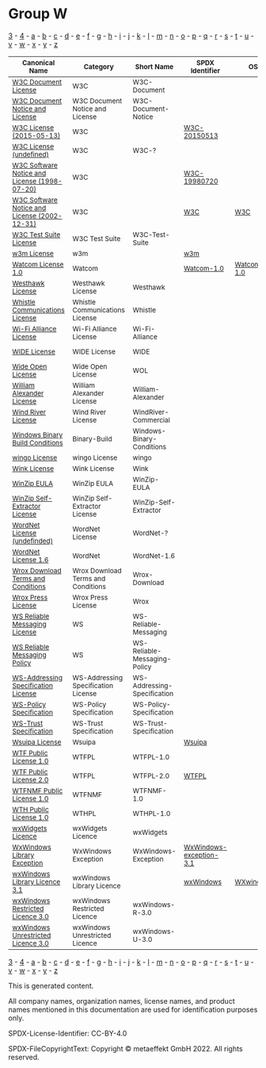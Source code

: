 # Group W

[3](../[3]/README.md) -
[4](../[4]/README.md) -
[a](../[a]/README.md) - 
[b](../[b]/README.md) - 
[c](../[c]/README.md) - 
[d](../[d]/README.md) - 
[e](../[e]/README.md) - 
[f](../[f]/README.md) - 
[g](../[g]/README.md) - 
[h](../[h]/README.md) - 
[i](../[i]/README.md) - 
[j](../[j]/README.md) - 
[k](../[k]/README.md) - 
[l](../[l]/README.md) - 
[m](../[m]/README.md) - 
[n](../[n]/README.md) - 
[o](../[o]/README.md) - 
[p](../[p]/README.md) - 
[q](../[q]/README.md) - 
[r](../[r]/README.md) - 
[s](../[s]/README.md) - 
[t](../[t]/README.md) - 
[u](../[u]/README.md) - 
[v](../[v]/README.md) - 
[w](../[w]/README.md) - 
[x](../[x]/README.md) - 
[y](../[y]/README.md) - 
[z](../[z]/README.md)

|<sup>Canonical Name</sup>|<sup>Category</sup>|<sup>Short Name</sup>|<sup>SPDX Identifier</sup>|<sup>OSI</sup>|<sup>Open CoDE</sup>|<sup>ScanCode</sup>|<sup>Matched ScanCode</sup>|<sup>Type</sup>|
| --- | --- | --- | --- | --- | --- | --- | --- | --- |
|<sup>[W3C Document License]([w3]/W3C-Document-License.yaml)</sup>|<sup>W3C</sup>|<sup>W3C-Document</sup>| | |<sup> </sup>|<sup>[w3c-docs-20021231](https://github.com/nexB/scancode-toolkit/blob/develop/src/licensedcode/data/licenses/w3c-docs-20021231.LICENSE)</sup>| |<sup>terms</sup>|
|<sup>[W3C Document Notice and License]([w3]/W3C-Document-Notice-and-License.yaml)</sup>|<sup>W3C Document Notice and License</sup>|<sup>W3C-Document-Notice</sup>| | |<sup> </sup>|<sup>[w3c-docs-19990405](https://github.com/nexB/scancode-toolkit/blob/develop/src/licensedcode/data/licenses/w3c-docs-19990405.LICENSE)</sup>| |<sup>terms</sup>|
|<sup>[W3C License (2015-05-13)]([w3]/W3C-License-(2015-05-13).yaml)</sup>|<sup>W3C</sup>|<sup> </sup>|<sup>[W3C-20150513](https://spdx.org/licenses/W3C-20150513.html)</sup>| |<sup>approved</sup>| | |<sup>terms</sup>|
|<sup>[W3C License (undefined)]([w3]/W3C-License-(undefined).yaml)</sup>|<sup>W3C</sup>|<sup>W3C-?</sup>| | |<sup> </sup>| | |<sup>terms</sup>|
|<sup>[W3C Software Notice and License (1998-07-20)]([w3]/W3C-Software-Notice-and-License-(1998-07-20).yaml)</sup>|<sup>W3C</sup>|<sup> </sup>|<sup>[W3C-19980720](https://spdx.org/licenses/W3C-19980720.html)</sup>| |<sup> </sup>| | |<sup>terms</sup>|
|<sup>[W3C Software Notice and License (2002-12-31)]([w3]/W3C-Software-Notice-and-License-(2002-12-31).yaml)</sup>|<sup>W3C</sup>|<sup> </sup>|<sup>[W3C](https://spdx.org/licenses/W3C.html)</sup>|<sup>[W3C](https://opensource.org/licenses/W3C)</sup>|<sup>approved</sup>| | |<sup>terms</sup>|
|<sup>[W3C Test Suite License]([w3]/W3C-Test-Suite-License.yaml)</sup>|<sup>W3C Test Suite</sup>|<sup>W3C-Test-Suite</sup>| | |<sup> </sup>|<sup>[w3c-test-suite](https://github.com/nexB/scancode-toolkit/blob/develop/src/licensedcode/data/licenses/w3c-test-suite.LICENSE)</sup>| |<sup>terms</sup>|
|<sup>[w3m License]([w3]/w3m-License.yaml)</sup>|<sup>w3m</sup>|<sup> </sup>|<sup>[w3m](https://spdx.org/licenses/w3m.html)</sup>| |<sup> </sup>| | |<sup>terms</sup>|
|<sup>[Watcom License 1.0]([wa]/Watcom-License-1.0.yaml)</sup>|<sup>Watcom</sup>|<sup> </sup>|<sup>[Watcom-1.0](https://spdx.org/licenses/Watcom-1.0.html)</sup>|<sup>[Watcom-1.0](https://opensource.org/licenses/Watcom-1.0)</sup>|<sup> </sup>| | |<sup>terms</sup>|
|<sup>[Westhawk License]([we]/Westhawk-License.yaml)</sup>|<sup>Westhawk License</sup>|<sup>Westhawk</sup>| | |<sup> </sup>|<sup>[westhawk](https://github.com/nexB/scancode-toolkit/blob/develop/src/licensedcode/data/licenses/westhawk.LICENSE)</sup>| |<sup>terms</sup>|
|<sup>[Whistle Communications License]([wh]/Whistle-Communications-License.yaml)</sup>|<sup>Whistle Communications License</sup>|<sup>Whistle</sup>| | |<sup> </sup>|<sup>[whistle](https://github.com/nexB/scancode-toolkit/blob/develop/src/licensedcode/data/licenses/whistle.LICENSE)</sup>| |<sup>terms</sup>|
|<sup>[Wi-Fi Alliance License]([wi]/Wi-Fi-Alliance-License.yaml)</sup>|<sup>Wi-Fi Alliance License</sup>|<sup>Wi-Fi-Alliance</sup>| | |<sup> </sup>|<sup>[wifi-alliance](https://github.com/nexB/scancode-toolkit/blob/develop/src/licensedcode/data/licenses/wifi-alliance.LICENSE)</sup>| |<sup>terms</sup>|
|<sup>[WIDE License]([wi]/WIDE-License.yaml)</sup>|<sup>WIDE License</sup>|<sup>WIDE</sup>| | |<sup> </sup>|<sup>[wide-license](https://github.com/nexB/scancode-toolkit/blob/develop/src/licensedcode/data/licenses/wide-license.LICENSE)</sup>| |<sup>terms</sup>|
|<sup>[Wide Open License]([wi]/Wide-Open-License.yaml)</sup>|<sup>Wide Open License</sup>|<sup>WOL</sup>| | |<sup> </sup>|<sup>[wol](https://github.com/nexB/scancode-toolkit/blob/develop/src/licensedcode/data/licenses/wol.LICENSE)</sup>| |<sup>terms</sup>|
|<sup>[William Alexander License]([wi]/William-Alexander-License.yaml)</sup>|<sup>William Alexander License</sup>|<sup>William-Alexander</sup>| | |<sup> </sup>|<sup>[william-alexander](https://github.com/nexB/scancode-toolkit/blob/develop/src/licensedcode/data/licenses/william-alexander.LICENSE)</sup>| |<sup>terms</sup>|
|<sup>[Wind River License]([wi]/Wind-River-License.yaml)</sup>|<sup>Wind River License</sup>|<sup>WindRiver-Commercial</sup>| | |<sup> </sup>|<sup>[windriver-commercial](https://github.com/nexB/scancode-toolkit/blob/develop/src/licensedcode/data/licenses/windriver-commercial.LICENSE)</sup>| |<sup>terms</sup>|
|<sup>[Windows Binary Build Conditions]([wi]/Windows-Binary-Build-Conditions.yaml)</sup>|<sup>Binary-Build</sup>|<sup>Windows-Binary-Conditions</sup>| | |<sup> </sup>| | |<sup>terms</sup>|
|<sup>[wingo License]([wi]/wingo-License.yaml)</sup>|<sup>wingo License</sup>|<sup>wingo</sup>| | |<sup> </sup>|<sup>[wingo](https://github.com/nexB/scancode-toolkit/blob/develop/src/licensedcode/data/licenses/wingo.LICENSE)</sup>| |<sup>terms</sup>|
|<sup>[Wink License]([wi]/Wink-License.yaml)</sup>|<sup>Wink License</sup>|<sup>Wink</sup>| | |<sup> </sup>|<sup>[wink](https://github.com/nexB/scancode-toolkit/blob/develop/src/licensedcode/data/licenses/wink.LICENSE)</sup>| |<sup>terms</sup>|
|<sup>[WinZip EULA]([wi]/WinZip-EULA.yaml)</sup>|<sup>WinZip EULA</sup>|<sup>WinZip-EULA</sup>| | |<sup> </sup>|<sup>[winzip-eula](https://github.com/nexB/scancode-toolkit/blob/develop/src/licensedcode/data/licenses/winzip-eula.LICENSE)</sup>| |<sup>terms</sup>|
|<sup>[WinZip Self-Extractor License]([wi]/WinZip-Self-Extractor-License.yaml)</sup>|<sup>WinZip Self-Extractor License</sup>|<sup>WinZip-Self-Extractor</sup>| | |<sup> </sup>|<sup>[winzip-self-extractor](https://github.com/nexB/scancode-toolkit/blob/develop/src/licensedcode/data/licenses/winzip-self-extractor.LICENSE)</sup>| |<sup>terms</sup>|
|<sup>[WordNet License (undefinded)]([wo]/WordNet-License-(undefinded).yaml)</sup>|<sup>WordNet License</sup>|<sup>WordNet-?</sup>| | |<sup> </sup>|<sup>[wordnet](https://github.com/nexB/scancode-toolkit/blob/develop/src/licensedcode/data/licenses/wordnet.LICENSE)</sup>| |<sup>terms</sup>|
|<sup>[WordNet License 1.6]([wo]/WordNet-License-1.6.yaml)</sup>|<sup>WordNet</sup>|<sup>WordNet-1.6</sup>| | |<sup> </sup>| | |<sup>terms</sup>|
|<sup>[Wrox Download Terms and Conditions]([wr]/Wrox-Download-Terms-and-Conditions.yaml)</sup>|<sup>Wrox Download Terms and Conditions</sup>|<sup>Wrox-Download</sup>| | |<sup> </sup>|<sup>[wrox-download](https://github.com/nexB/scancode-toolkit/blob/develop/src/licensedcode/data/licenses/wrox-download.LICENSE)</sup>| |<sup>terms</sup>|
|<sup>[Wrox Press License]([wr]/Wrox-Press-License.yaml)</sup>|<sup>Wrox Press License</sup>|<sup>Wrox</sup>| | |<sup> </sup>|<sup>[wrox](https://github.com/nexB/scancode-toolkit/blob/develop/src/licensedcode/data/licenses/wrox.LICENSE)</sup>| |<sup>terms</sup>|
|<sup>[WS Reliable Messaging License]([ws]/WS-Reliable-Messaging-License.yaml)</sup>|<sup>WS</sup>|<sup>WS-Reliable-Messaging</sup>| | |<sup> </sup>| | |<sup>terms</sup>|
|<sup>[WS Reliable Messaging Policy]([ws]/WS-Reliable-Messaging-Policy.yaml)</sup>|<sup>WS</sup>|<sup>WS-Reliable-Messaging-Policy</sup>| | |<sup> </sup>| | |<sup>terms</sup>|
|<sup>[WS-Addressing Specification License]([ws]/WS-Addressing-Specification-License.yaml)</sup>|<sup>WS-Addressing Specification License</sup>|<sup>WS-Addressing-Specification</sup>| | |<sup> </sup>|<sup>[ws-addressing-spec](https://github.com/nexB/scancode-toolkit/blob/develop/src/licensedcode/data/licenses/ws-addressing-spec.LICENSE)</sup>| |<sup>terms</sup>|
|<sup>[WS-Policy Specification]([ws]/WS-Policy-Specification.yaml)</sup>|<sup>WS-Policy Specification</sup>|<sup>WS-Policy-Specification</sup>| | |<sup> </sup>|<sup>[ws-policy-specification](https://github.com/nexB/scancode-toolkit/blob/develop/src/licensedcode/data/licenses/ws-policy-specification.LICENSE)</sup>| |<sup>terms</sup>|
|<sup>[WS-Trust Specification]([ws]/WS-Trust-Specification.yaml)</sup>|<sup>WS-Trust Specification</sup>|<sup>WS-Trust-Specification</sup>| | |<sup> </sup>|<sup>[ws-trust-specification](https://github.com/nexB/scancode-toolkit/blob/develop/src/licensedcode/data/licenses/ws-trust-specification.LICENSE)</sup>| |<sup>terms</sup>|
|<sup>[Wsuipa License]([ws]/Wsuipa-License.yaml)</sup>|<sup>Wsuipa</sup>|<sup> </sup>|<sup>[Wsuipa](https://spdx.org/licenses/Wsuipa.html)</sup>| |<sup> </sup>| | |<sup>terms</sup>|
|<sup>[WTF Public License 1.0]([wt]/WTF-Public-License-1.0.yaml)</sup>|<sup>WTFPL</sup>|<sup>WTFPL-1.0</sup>| | |<sup> </sup>|<sup>[wtfpl-1.0](https://github.com/nexB/scancode-toolkit/blob/develop/src/licensedcode/data/licenses/wtfpl-1.0.LICENSE)</sup>| |<sup>terms</sup>|
|<sup>[WTF Public License 2.0]([wt]/WTF-Public-License-2.0.yaml)</sup>|<sup>WTFPL</sup>|<sup>WTFPL-2.0</sup>|<sup>[WTFPL](https://spdx.org/licenses/WTFPL.html)</sup>| |<sup>approved</sup>| | |<sup>terms</sup>|
|<sup>[WTFNMF Public License 1.0]([wt]/WTFNMF-Public-License-1.0.yaml)</sup>|<sup>WTFNMF</sup>|<sup>WTFNMF-1.0</sup>| | |<sup> </sup>|<sup>[wtfnmfpl-1.0](https://github.com/nexB/scancode-toolkit/blob/develop/src/licensedcode/data/licenses/wtfnmfpl-1.0.LICENSE)</sup>| |<sup>terms</sup>|
|<sup>[WTH Public License 1.0]([wt]/WTH-Public-License-1.0.yaml)</sup>|<sup>WTHPL</sup>|<sup>WTHPL-1.0</sup>| | |<sup> </sup>|<sup>[wthpl-1.0](https://github.com/nexB/scancode-toolkit/blob/develop/src/licensedcode/data/licenses/wthpl-1.0.LICENSE)</sup>| |<sup>terms</sup>|
|<sup>[wxWidgets Licence]([wx]/wxWidgets-Licence.yaml)</sup>|<sup>wxWidgets Licence</sup>|<sup>wxWidgets</sup>| | |<sup> </sup>|<sup>[wxwidgets](https://github.com/nexB/scancode-toolkit/blob/develop/src/licensedcode/data/licenses/wxwidgets.LICENSE)</sup>| |<sup>terms</sup>|
|<sup>[WxWindows Library Exception]([wx]/WxWindows-Library-Exception.yaml)</sup>|<sup>WxWindows Exception</sup>|<sup>WxWindows-Exception</sup>|<sup>[WxWindows-exception-3.1](https://spdx.org/licenses/WxWindows-exception-3.1.html)</sup>| |<sup> </sup>| | |<sup>exception</sup>|
|<sup>[wxWindows Library Licence 3.1]([wx]/wxWindows-Library-Licence-3.1.yaml)</sup>|<sup>wxWindows Library Licence</sup>|<sup> </sup>|<sup>[wxWindows](https://spdx.org/licenses/wxWindows.html)</sup>|<sup>[WXwindows](https://opensource.org/licenses/WXwindows)</sup>|<sup> </sup>|<sup>[wxwindows](https://github.com/nexB/scancode-toolkit/blob/develop/src/licensedcode/data/licenses/wxwindows.LICENSE)</sup>| |<sup>terms</sup>|
|<sup>[wxWindows Restricted Licence 3.0]([wx]/wxWindows-Restricted-Licence-3.0.yaml)</sup>|<sup>wxWindows Restricted Licence</sup>|<sup>wxWindows-R-3.0</sup>| | |<sup> </sup>|<sup>[wxwindows-r-3.0](https://github.com/nexB/scancode-toolkit/blob/develop/src/licensedcode/data/licenses/wxwindows-r-3.0.LICENSE)</sup>| |<sup>terms</sup>|
|<sup>[wxWindows Unrestricted Licence 3.0]([wx]/wxWindows-Unrestricted-Licence-3.0.yaml)</sup>|<sup>wxWindows Unrestricted Licence</sup>|<sup>wxWindows-U-3.0</sup>| | |<sup> </sup>|<sup>[wxwindows-u-3.0](https://github.com/nexB/scancode-toolkit/blob/develop/src/licensedcode/data/licenses/wxwindows-u-3.0.LICENSE)</sup>| |<sup>terms</sup>|

[3](../[3]/README.md) -
[4](../[4]/README.md) -
[a](../[a]/README.md) - 
[b](../[b]/README.md) - 
[c](../[c]/README.md) - 
[d](../[d]/README.md) - 
[e](../[e]/README.md) - 
[f](../[f]/README.md) - 
[g](../[g]/README.md) - 
[h](../[h]/README.md) - 
[i](../[i]/README.md) - 
[j](../[j]/README.md) - 
[k](../[k]/README.md) - 
[l](../[l]/README.md) - 
[m](../[m]/README.md) - 
[n](../[n]/README.md) - 
[o](../[o]/README.md) - 
[p](../[p]/README.md) - 
[q](../[q]/README.md) - 
[r](../[r]/README.md) - 
[s](../[s]/README.md) - 
[t](../[t]/README.md) - 
[u](../[u]/README.md) - 
[v](../[v]/README.md) - 
[w](../[w]/README.md) - 
[x](../[x]/README.md) - 
[y](../[y]/README.md) - 
[z](../[z]/README.md)


This is generated content.

All company names, organization names, license names, and product names mentioned in this documentation are used for identification purposes only.

SPDX-License-Identifier: CC-BY-4.0

SPDX-FileCopyrightText: Copyright © metaeffekt GmbH 2022. All rights reserved.
